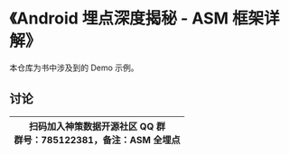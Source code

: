 # 《Android 埋点深度揭秘 - ASM 框架详解》
本仓库为书中涉及到的 Demo 示例。





## 讨论

| 扫码加入神策数据开源社区 QQ 群<br>群号：785122381，备注：ASM 全埋点 |
| ------ | 
